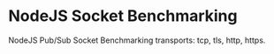 # NodeJS Socket Benchmarking

NodeJS Pub/Sub Socket Benchmarking transports: tcp, tls, http, https.



